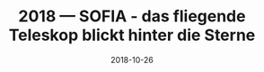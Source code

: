---
title: "2018 &mdash; SOFIA - das fliegende Teleskop blickt hinter die Sterne"
collection: talks
type: "Talk"
tag: public
invited: Invited
permalink: \talks\2018-10-26-SOFIA---das-fliegende-Teleskop-blickt-hinter-die-Sterne
paperurl: 
date: "2018-10-26"
venue: "Karl-Schwarzschild Lecture, Physikalischer Verein"
location: "Frankfurt/Main, Germany"
---